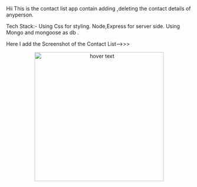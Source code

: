 Hii 
This is the contact list app contain adding ,deleting the contact details of anyperson.

Tech Stack:-
Using Css for styling.
Node,Express for server side.
Using Mongo and mongoose as db .

Here I add the Screenshot of the Contact List-->>>
<p align="center">
  <img src="Screenshot(531).png" width="350" title="hover text">
  
</p>
